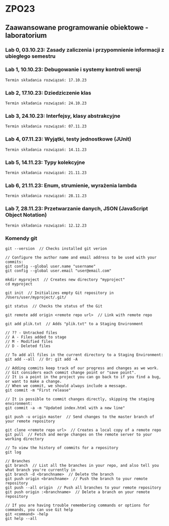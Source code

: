 # ZPO23
## Zaawansowane programowanie obiektowe - laboratorium
### Lab 0, 03.10.23: Zasady zaliczenia i przypomnienie informacji z ubiegłego semestru
### Lab 1, 10.10.23: Debugowanie i systemy kontroli wersji
    Termin składania rozwiązań: 17.10.23
### Lab 2, 17.10.23: Dziedziczenie klas
    Termin składania rozwiązań: 24.10.23
### Lab 3, 24.10.23: Interfejsy, klasy abstrakcyjne
    Termin składania rozwiązań: 07.11.23
### Lab 4, 07.11.23: Wyjątki, testy jednostkowe (JUnit)
    Termin składania rozwiązań: 14.11.23
### Lab 5, 14.11.23: Typy kolekcyjne
    Termin składania rozwiązań: 21.11.23
### Lab 6, 21.11.23: Enum, strumienie, wyrażenia lambda
    Termin składania rozwiązań: 28.11.23
### Lab 7, 28.11.23: Przetwarzanie danych, JSON (JavaScript Object Notation)
    Termin składania rozwiązań: 12.12.23
### Komendy git
```
git --version  // Checks installed git verion

// Configure the author name and email address to be used with your commits:
git config --global user.name "username"
git config --global user.email "user@email.com"

mkdir myproject  // Creates new directory "myproject"
cd myproject

git init  // Initializes empty Git repository in /Users/user/myproject/.git/

git status  // Checks the status of the Git

git remote add origin <remote repo url>  // Link with remote repo

git add plik.txt  // Adds "plik.txt" to a Staging Environment

// ?? - Untracked files
// A - Files added to stage
// M - Modified files
// D - Deleted files

// To add all files in the current directory to a Staging Environment:
git add --all  // Or: git add -A

// Adding commits keep track of our progress and changes as we work.
// Git considers each commit change point or "save point".
// It is a point in the project you can go back to if you find a bug, or want to make a change.
// When we commit, we should always include a message.
git commit -m "First release"

// It is possible to commit changes directly, skipping the staging environment:
git commit -a -m "Updated index.html with a new line"

git push -u origin master  // Send changes to the master branch of your remote repository

git clone <remote repo url>  // Creates a local copy of a remote repo
git pull  // Fetch and merge changes on the remote server to your working directory

// To view the history of commits for a repository
git log

// Branches
git branch  // List all the branches in your repo, and also tell you what branch you're currently in
git branch -d <branchname>  // Delete the branch
git push origin <branchname>  // Push the branch to your remote repository
git push --all origin  // Push all branches to your remote repository
git push origin :<branchname>  // Delete a branch on your remote repository

// If you are having trouble remembering commands or options for commands, you can use Git help
git <command> -help
git help --all
```
